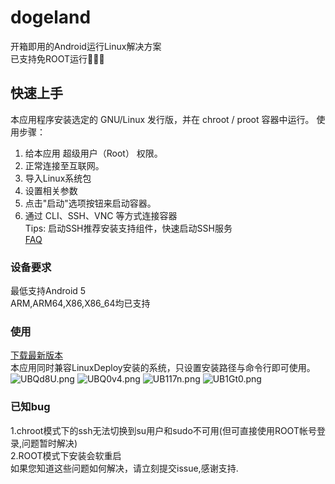 # dogeland
开箱即用的Android运行Linux解决方案  
已支持免ROOT运行🐳🐳🐳  
## 快速上手
本应用程序安装选定的 GNU/Linux 发行版，并在 chroot / proot 容器中运行。
 使用步骤：  
  1. 给本应用 超级用户（Root） 权限。
  2. 正常连接至互联网。
  3. 导入Linux系统包
  4. 设置相关参数
  5. 点击"启动"选项按钮来启动容器。
  6. 通过 CLI、SSH、VNC 等方式连接容器  
  Tips: 启动SSH推荐安装支持组件，快速启动SSH服务  
  [FAQ](faq.md)
### 设备要求
 最低支持Android 5  
 ARM,ARM64,X86,X86_64均已支持  
### 使用
[下载最新版本](https://github.com/WhiteSky-Team/DogeLand-App/releases/)  
本应用同时兼容LinuxDeploy安装的系统，只设置安装路径与命令行即可使用。  
![UBQd8U.png](https://s1.ax1x.com/2020/07/16/UBQd8U.png)
![UBQ0v4.png](https://s1.ax1x.com/2020/07/16/UBQ0v4.png)
![UB117n.png](https://s1.ax1x.com/2020/07/16/UB117n.png)
![UB1Gt0.png](https://s1.ax1x.com/2020/07/16/UB1Gt0.png)
### 已知bug
1.chroot模式下的ssh无法切换到su用户和sudo不可用(但可直接使用ROOT帐号登录,问题暂时解决)    
2.ROOT模式下安装会软重启  
如果您知道这些问题如何解决，请立刻提交issue,感谢支持.
